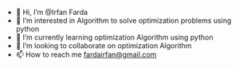 - 👋 Hi, I’m @Irfan Farda
- 👀 I’m interested in Algorithm to solve optimization problems using python 
- 🌱 I’m currently learning optimization Algorithm using python
- 💞️ I’m looking to collaborate on optimization Algorithm
- 📫 How to reach me fardairfan@gmail.com

<!---
IrfanFarda/IrfanFarda is a ✨ special ✨ repository because its `README.md` (this file) appears on your GitHub profile.
You can click the Preview link to take a look at your changes.
--->
